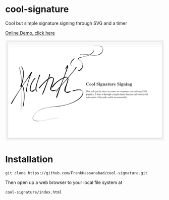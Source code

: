 cool-signature
==============

Cool but simple signature signing through SVG and a timer

[Online Demo, click here](https://rawgithub.com/FrankHassanabad/cool-signature/master/index.html)

<p align="center">
  <img src="readme-media/sig-screen.png?raw=true" alt="Cookie Screen Shot"/>
</p>


# Installation
```
git clone https://github.com/FrankHassanabad/cool-signature.git
```

Then open up a web browser to your local file system at
```
cool-signature/index.html
```
